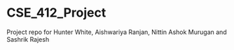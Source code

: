 # CSE_412_Project
Project repo for Hunter White, Aishwariya Ranjan, Nittin Ashok Murugan and Sashrik Rajesh
